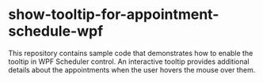 # show-tooltip-for-appointment-schedule-wpf

This repository contains sample code that demonstrates how to enable the tooltip in WPF Scheduler control. An interactive tooltip provides additional details about the appointments when the user hovers the mouse over them.
